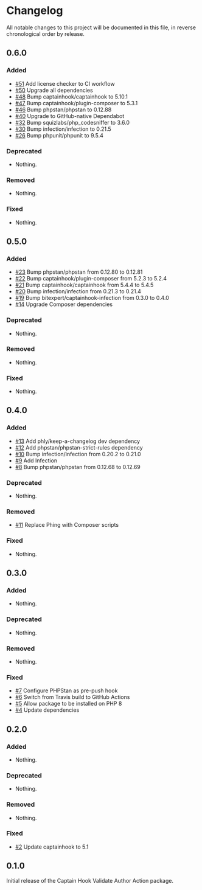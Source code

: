 # Changelog

All notable changes to this project will be documented in this file, in reverse chronological order by release.

## 0.6.0

### Added

- [#51](https://github.com/bitexpert/captainhook-validateauthor/pull/51) Add license checker to CI workflow
- [#50](https://github.com/bitexpert/captainhook-validateauthor/pull/50) Upgrade all dependencies
- [#48](https://github.com/bitexpert/captainhook-validateauthor/pull/48) Bump captainhook/captainhook to 5.10.1
- [#47](https://github.com/bitexpert/captainhook-validateauthor/pull/47) Bump captainhook/plugin-composer to 5.3.1
- [#46](https://github.com/bitexpert/captainhook-validateauthor/pull/46) Bump phpstan/phpstan to 0.12.88
- [#40](https://github.com/bitexpert/captainhook-validateauthor/pull/40) Upgrade to GitHub-native Dependabot
- [#32](https://github.com/bitexpert/captainhook-validateauthor/pull/32) Bump squizlabs/php_codesniffer to 3.6.0
- [#30](https://github.com/bitexpert/captainhook-validateauthor/pull/30) Bump infection/infection to 0.21.5
- [#26](https://github.com/bitexpert/captainhook-validateauthor/pull/26) Bump phpunit/phpunit to 9.5.4

### Deprecated

- Nothing.

### Removed

- Nothing.

### Fixed

- Nothing.

## 0.5.0

### Added

- [#23](https://github.com/bitexpert/captainhook-validateauthor/pull/23) Bump phpstan/phpstan from 0.12.80 to 0.12.81
- [#22](https://github.com/bitexpert/captainhook-validateauthor/pull/22) Bump captainhook/plugin-composer from 5.2.3 to 5.2.4
- [#21](https://github.com/bitexpert/captainhook-validateauthor/pull/21) Bump captainhook/captainhook from 5.4.4 to 5.4.5
- [#20](https://github.com/bitexpert/captainhook-validateauthor/pull/20) Bump infection/infection from 0.21.3 to 0.21.4
- [#19](https://github.com/bitexpert/captainhook-validateauthor/pull/19) Bump bitexpert/captainhook-infection from 0.3.0 to 0.4.0
- [#14](https://github.com/bitexpert/captainhook-validateauthor/pull/14) Upgrade Composer dependencies

### Deprecated

- Nothing.

### Removed

- Nothing.

### Fixed

- Nothing.

## 0.4.0

### Added

- [#13](https://github.com/bitexpert/captainhook-validateauthor/pull/13) Add phly/keep-a-changelog dev dependency
- [#12](https://github.com/bitexpert/captainhook-validateauthor/pull/12) Add phpstan/phpstan-strict-rules dependency
- [#10](https://github.com/bitexpert/captainhook-validateauthor/pull/10) Bump infection/infection from 0.20.2 to 0.21.0
- [#9](https://github.com/bitexpert/captainhook-validateauthor/pull/9) Add Infection
- [#8](https://github.com/bitexpert/captainhook-validateauthor/pull/8) Bump phpstan/phpstan from 0.12.68 to 0.12.69

### Deprecated

- Nothing.

### Removed

- [#11](https://github.com/bitexpert/captainhook-validateauthor/pull/11) Replace Phing with Composer scripts

### Fixed

- Nothing.

## 0.3.0

### Added

- Nothing.

### Deprecated

- Nothing.

### Removed

- Nothing.

### Fixed

- [#7](https://github.com/bitExpert/captainhook-validateauthor/pull/7) Configure PHPStan as pre-push hook
- [#6](https://github.com/bitExpert/captainhook-validateauthor/pull/6) Switch from Travis build to GitHub Actions
- [#5](https://github.com/bitExpert/captainhook-validateauthor/pull/5) Allow package to be installed on PHP 8
- [#4](https://github.com/bitExpert/captainhook-validateauthor/pull/4) Update dependencies

## 0.2.0

### Added

- Nothing.

### Deprecated

- Nothing.

### Removed

- Nothing.

### Fixed

- [#2](https://github.com/bitExpert/captainhook-validateauthor/pull/3) Update captainhook to 5.1

## 0.1.0

Initial release of the Captain Hook Validate Author Action package.
